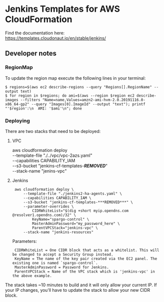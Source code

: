 # Jenkins Templates for AWS CloudFormation

Find the documentation here: https://templates.cloudonaut.io/en/stable/jenkins/

## Developer notes

### RegionMap
To update the region map execute the following lines in your terminal:

```
$ regions=$(aws ec2 describe-regions --query "Regions[].RegionName" --output text)
$ for region in $regions; do ami=$(aws --region $region ec2 describe-images --filters "Name=name,Values=amzn2-ami-hvm-2.0.20191116.0-x86_64-gp2" --query "Images[0].ImageId" --output "text"); printf "'$region':\n  AMI: '$ami'\n"; done
```

### Deploying
There are two stacks that need to be deployed:

1. VPC
     
     aws cloudformation deploy \
            --template-file "./../vpc/vpc-2azs.yaml" \
            --capabilities CAPABILITY_IAM \
            --s3-bucket "jenkins-cf-templates-***REMOVED***" \
            --stack-name "jenins-vpc"

2. Jenkins
   
        aws cloudformation deploy \
            --template-file "./jenkins2-ha-agents.yaml" \
            --capabilities CAPABILITY_IAM \
            --s3-bucket "jenkins-cf-templates-***REMOVED***" \
            --parameter-overrides \
                CIDRWhiteList="$(dig +short myip.opendns.com @resolver1.opendns.com)/32" \
                KeyName="spargo-control" \
                MasterAdminPassword="my_password_here" \
                ParentVPCStack="jenkins-vpc" \
            --stack-name "jenkins-resources"

    Parameters:
    
        CIDRWhiteList = One CIDR block that acts as a whitelist. This will be changed to accept a Security Group instead.
        KeyName = The name of the key pair created via the EC2 panel. The existing one is named `spargo-control`.
        MasterAdminPassword = Password for Jenkins.
        ParentVPCStack = Name of the VPC stack which is 'jenkins-vpc' in the above example.
        
The stack takes ~10 minutes to build and it will only allow your current IP. If your IP changes, you'll have to update the stack to allow your new CIDR block.
